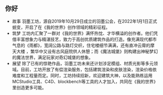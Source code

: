## 你好
- 故事
羽墨工坊，源自2019年10月29日成立的羽墨公会，在2022年1月1日正式蜕变，开启了在《我的世界》创作领域的精彩征程。
- 筑梦
工坊内汇聚了一群对《我的世界》满怀热忱、才华横溢的创作者。他们凭借丰富想象力与精湛技艺，致力于高创优质建筑作品的打造。像充满现代都市气息的《雨都》，宽阔公路与路灯交织，住宅楼细节满满，还有直冲云霄的摩天大楼 ，繁华中又设有古风庭院供人休憩；而《魔法城堡》则构建出神秘梦幻的魔法世界，满足玩家对奇幻城堡的想象。
- 展望
除了已有的惊艳作品，羽墨工坊未来还计划涉足模组、材质光影等多元领域。目前，工坊开放了有偿渲染服务，包括建筑渲染和皮肤渲染，渲染价格依难度和工程量而定。同时，工坊持续招新，欢迎建筑大神，以及能熟练运用MCStudio工具、C4D、blockbench等工具的人才加入，共同在《我的世界》里创造更多可能。
